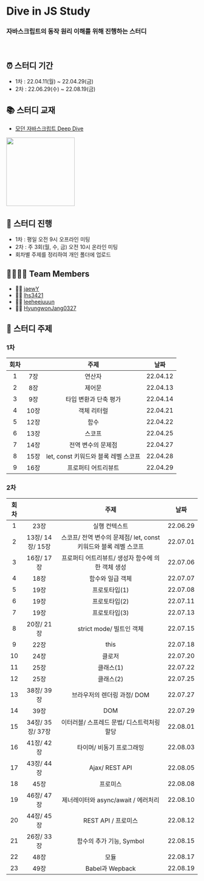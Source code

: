 # Dive in JS Study

### 자바스크립트의 동작 원리 이해를 위해 진행하는 스터디

<br>

## ⏰ 스터디 기간

- 1차 : 22.04.11(월) ~ 22.04.29(금)
- 2차 : 22.06.29(수) ~ 22.08.19(금)
  <br>

## 📚 스터디 교재

- [모던 자바스크립트 Deep Dive](http://www.yes24.com/Product/Goods/92742567)

<img src="https://user-images.githubusercontent.com/95524491/182335771-6f178e77-b62d-4ba8-9402-3bc77fedd64c.png" width=180px/>
<br>

## 📁 스터디 진행

- 1차 : 평일 오전 9시 오프라인 미팅
- 2차 : 주 3회(월, 수, 금) 오전 10시 온라인 미팅
- 회차별 주제를 정리하여 개인 폴더에 업로드
  <br>

## 👨‍👨‍👧‍👦 Team Members

- 👩‍💻 [jaewY](https://github.com/jaewY)
- 👨‍💻 [lhs3421](https://github.com/lhs3421)
- 🧑‍💻 [leeheejuuun](https://github.com/leeheejuuun)
- 🧑‍💻 [HyungwonJang0327](https://github.com/HyungwonJang0327)
  <br>

## 📌 스터디 주제

### 1차

| 회차 |      |                 주제                 |   날짜   |
| :--: | :--: | :----------------------------------: | :------: |
|  1   | 7장  |                연산자                | 22.04.12 |
|  2   | 8장  |                제어문                | 22.04.13 |
|  3   | 9장  |        타입 변환과 단축 평가         | 22.04.14 |
|  4   | 10장 |             객체 리터럴              | 22.04.21 |
|  5   | 12장 |                 함수                 | 22.04.22 |
|  6   | 13장 |                스코프                | 22.04.25 |
|  7   | 14장 |          전역 변수의 문제점          | 22.04.27 |
|  8   | 15장 | let, const 키워드와 블록 레벨 스코프 | 22.04.28 |
|  9   | 16장 |         프로퍼티 어트리뷰트          | 22.04.29 |

### 2차

| 회차 |                  |                               주제                               |   날짜   |
| :--: | :--------------: | :--------------------------------------------------------------: | :------: |
|  1   |       23장       |                          실행 컨텍스트                           | 22.06.29 |
|  2   | 13장/ 14장/ 15장 | 스코프/ 전역 변수의 문제점/ let, const 키워드와 블록 레벨 스코프           | 22.07.01 |
|  3   |    16장/ 17장    |        프로퍼티 어트리뷰트/ 생성자 함수에 의한 객체 생성                  | 22.07.06 |
|  4   |       18장       |                         함수와 일급 객체                          | 22.07.07 |
|  5   |       19장       |                          프로토타입(1)                           | 22.07.08 |
|  6   |       19장       |                          프로토타입(2)                           | 22.07.11 |
|  7   |       19장       |                          프로토타입(3)                           | 22.07.13 |
|  8   |    20장/ 21장    |                     strict mode/ 빌트인 객체                      | 22.07.15 |
|  9   |       22장       |                               this                             | 22.07.18 |
|  10  |       24장       |                              클로저                              | 22.07.20 |
|  11  |       25장       |                            클래스(1)                             | 22.07.22 |
|  12  |       25장       |                            클래스(2)                             | 22.07.25 |
|  13  |    38장/ 39장    |                   브라우저의 렌더링 과정/ DOM                        | 22.07.27 |
|  14  |       39장       |                               DOM                              | 22.07.29 |
|  15  | 34장/ 35장/ 37장 |            이터러블/ 스프레드 문법/ 디스트럭처링 할당                      | 22.08.01 |
|  16  |    41장/ 42장    |                    타이머/ 비동기 프로그래밍                          | 22.08.03 |
|  17  |    43장/ 44장    |                          Ajax/ REST API                         | 22.08.05 |
|  18  |       45장       |                          프로미스                                 | 22.08.08 |
|  19  |    46장/ 47장    |            제너레이터와 async/await  / 에러처리                       | 22.08.10 |
|  20  |    44장/ 45장    |                       REST API / 프로미스                          | 22.08.12 |
|  21  |    26장/ 33장    |                        함수의 추가 기능, Symbol                      | 22.08.15 |
|  22  |      48장        |                        모듈                                      | 22.08.17 |
|  23  |      49장        |                        Babel과 Wepback                            | 22.08.19 |


